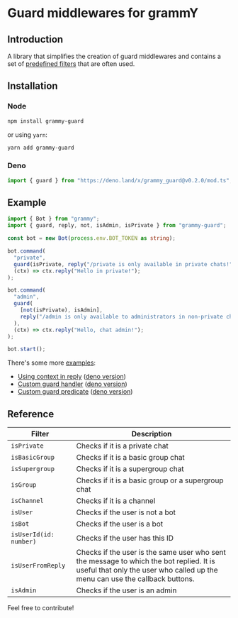 # Guard middlewares for grammY

## Introduction

A library that simplifies the creation of guard middlewares and contains a set of [predefined filters](https://github.com/bot-base/grammy-guard#reference) that are often used.

## Installation

### Node

```sh
npm install grammy-guard
```

or using `yarn`:

```sh
yarn add grammy-guard
```

### Deno

```ts
import { guard } from "https://deno.land/x/grammy_guard@v0.2.0/mod.ts";
```

## Example

```ts
import { Bot } from "grammy";
import { guard, reply, not, isAdmin, isPrivate } from "grammy-guard";

const bot = new Bot(process.env.BOT_TOKEN as string);

bot.command(
  "private",
  guard(isPrivate, reply("/private is only available in private chats!")),
  (ctx) => ctx.reply("Hello in private!");
);

bot.command(
  "admin",
  guard(
    [not(isPrivate), isAdmin],
    reply("/admin is only available to administrators in non-private chats!")
  ),
  (ctx) => ctx.reply("Hello, chat admin!");
);

bot.start();
```

There's some more [examples](https://github.com/bot-base/grammy-guard/tree/main/examples):

- [Using context in reply](https://github.com/bot-base/grammy-guard/blob/main/examples/2-reply-context.ts) ([deno version](https://github.com/bot-base/grammy-guard/blob/main/examples/2-reply-context.deno.ts))
- [Custom guard handler](https://github.com/bot-base/grammy-guard/blob/main/examples/3-custom-handler.ts) ([deno version](https://github.com/bot-base/grammy-guard/blob/main/examples/3-custom-handler.deno.ts))
- [Custom guard predicate](https://github.com/bot-base/grammy-guard/blob/main/examples/4-custom-predicate.ts) ([deno version](https://github.com/bot-base/grammy-guard/blob/main/examples/4-custom-predicate.deno.ts))

## Reference

| Filter                 | Description                                                                                                                                                             |
| ---------------------- | ----------------------------------------------------------------------------------------------------------------------------------------------------------------------- |
| `isPrivate`            | Checks if it is a private chat                                                                                                                                          |
| `isBasicGroup`         | Checks if it is a basic group chat                                                                                                                                      |
| `isSupergroup`         | Checks if it is a supergroup chat                                                                                                                                       |
| `isGroup`              | Checks if it is a basic group or a supergroup chat                                                                                                                      |
| `isChannel`            | Checks if it is a channel                                                                                                                                               |
| `isUser`               | Checks if the user is not a bot                                                                                                                                         |
| `isBot`                | Checks if the user is a bot                                                                                                                                             |
| `isUserId(id: number)` | Checks if the user has this ID                                                                                                                                          |
| `isUserFromReply`      | Checks if the user is the same user who sent the message to which the bot replied. It is useful that only the user who called up the menu can use the callback buttons. |
| `isAdmin`              | Checks if the user is an admin                                                                                                                                          |

Feel free to contribute!
